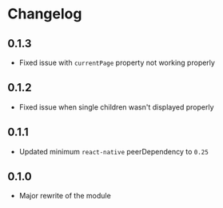 # Changelog

## 0.1.3

- Fixed issue with `currentPage` property not working properly

## 0.1.2

- Fixed issue when single children wasn't displayed properly

## 0.1.1

- Updated minimum `react-native` peerDependency to `0.25`

## 0.1.0

- Major rewrite of the module

